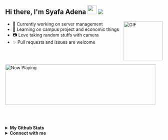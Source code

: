 ## Hi there, I'm Syafa Adena <img src="https://i.pinimg.com/originals/a9/50/86/a95086c3173ff2dd84dbaa45666a5d60.gif" width="29px"> ![](https://komarev.com/ghpvc/?username=gvoze32&color=FF69B4)

 <img align="right" alt="GIF" height="125px" src="https://media0.giphy.com/media/Tk80oT8vrGZiH8Uq1u/giphy.gif" />
 
- 🔭 Currently working on server management
- 📌 Learning on campus project and economic things
- 📷 Love taking random stuffs with camera
- ✨ Pull requests and issues are welcome
<br />

&nbsp;&nbsp;&nbsp;&nbsp;
    <img src="https://now-playing3.vercel.app/api/now-playing" width="480" height="130" alt="Now Playing">
</a>


<br />
<br />
<br />
<details>
  <summary><b>My Github Stats</b></summary>
    <img align="center" src="https://github-readme-stats.vercel.app/api?username=gvoze32&theme=dark&title_color=FF69B4&text_color=777&show_icons=true&icon_color=FF69B4&hide_border=true" alt="gvoze32 Github Stats">
</details>

<details>
  <summary><b>Connect with me</b></summary>
  <p align="center">
    <i>Let's connect and chat!</i><br><br>
    <a href="https://t.me/gvoze32v2" target="blank"><img align="center" src="https://www.iconsdb.com/icons/download/white/telegram-24.png" alt="gvoze32" height="24" width="24" /></a>
      </div>
    <a href="https://www.reddit.com/user/gvoze32" target="blank"><img align="center" src="https://www.iconsdb.com/icons/download/white/reddit-24.png" alt="gvoze32" height="24" width="24" /></a>
  </p>
</details>
